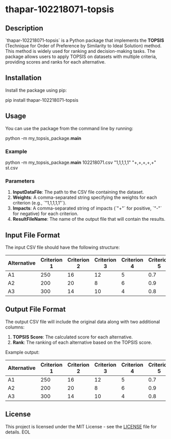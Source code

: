 # thapar-102218071-topsis

## Description
\`thapar-102218071-topsis\` is a Python package that implements the **TOPSIS** (Technique for Order of Preference by Similarity to Ideal Solution) method. This method is widely used for ranking and decision-making tasks. The package allows users to apply TOPSIS on datasets with multiple criteria, providing scores and ranks for each alternative.

## Installation
Install the package using pip:

pip install thapar-102218071-topsis

## Usage

You can use the package from the command line by running:

python -m my_topsis_package.__main__ <InputDataFile> <Weights> <Impacts> <ResultFileName>


### Example
python -m my_topsis_package.__main__ 102218071.csv "1,1,1,1,1" "+,+,+,+,+" st.csv


### Parameters
1. **InputDataFile**: The path to the CSV file containing the dataset.
2. **Weights**: A comma-separated string specifying the weights for each criterion (e.g., \`"1,1,1,1,1"\`).
3. **Impacts**: A comma-separated string of impacts (\`"+"\` for positive, \`"-"\` for negative) for each criterion.
4. **ResultFileName**: The name of the output file that will contain the results.

## Input File Format
The input CSV file should have the following structure:

| Alternative | Criterion 1 | Criterion 2 | Criterion 3 | Criterion 4 | Criterion 5 |
|-------------|-------------|-------------|-------------|-------------|-------------|
| A1          | 250         | 16          | 12          | 5           | 0.7         |
| A2          | 200         | 20          | 8           | 6           | 0.9         |
| A3          | 300         | 14          | 10          | 4           | 0.8         |

## Output File Format
The output CSV file will include the original data along with two additional columns:
1. **TOPSIS Score**: The calculated score for each alternative.
2. **Rank**: The ranking of each alternative based on the TOPSIS score.

Example output:

| Alternative | Criterion 1 | Criterion 2 | Criterion 3 | Criterion 4 | Criterion 5 | TOPSIS Score | Rank |
|-------------|-------------|-------------|-------------|-------------|-------------|--------------|------|
| A1          | 250         | 16          | 12          | 5           | 0.7         | 0.78         | 1    |
| A2          | 200         | 20          | 8           | 6           | 0.9         | 0.65         | 2    |
| A3          | 300         | 14          | 10          | 4           | 0.8         | 0.60         | 3    |

## License
This project is licensed under the MIT License - see the [LICENSE](LICENSE) file for details.
EOL

